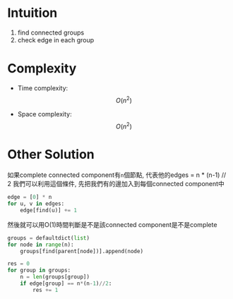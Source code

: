# Intuition
1. find connected groups
2. check edge in each group

# Complexity
- Time complexity:
$$O(n^2)$$

- Space complexity:
$$O(n^2)$$

# Other Solution

如果complete connected component有`n`個節點, 代表他的edges = n * (n-1) // 2
我們可以利用這個條件, 先把我們有的邊加入到每個connected component中

```py
edge = [0] * n
for u, v in edges:
    edge[find(u)] += 1
```

然後就可以用O(1)時間判斷是不是該connected component是不是complete

```py
groups = defaultdict(list)
for node in range(n):
    groups[find(parent[node])].append(node)

res = 0
for group in groups:
    n = len(groups[group])
    if edge[group] == n*(n-1)//2:
        res += 1
```
